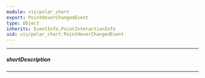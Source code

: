 ```yaml
---
module: viz/polar_chart
export: PointHoverChangedEvent
type: Object
inherits: EventInfo,PointInteractionInfo
uid: viz/polar_chart:PointHoverChangedEvent
---
```

---
##### shortDescription
<!-- Description goes here -->

---
<!-- Description goes here -->